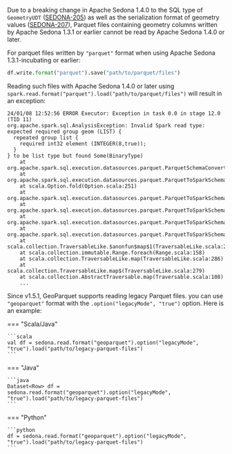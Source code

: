 <!--
 Licensed to the Apache Software Foundation (ASF) under one
 or more contributor license agreements.  See the NOTICE file
 distributed with this work for additional information
 regarding copyright ownership.  The ASF licenses this file
 to you under the Apache License, Version 2.0 (the
 "License"); you may not use this file except in compliance
 with the License.  You may obtain a copy of the License at

   http://www.apache.org/licenses/LICENSE-2.0

 Unless required by applicable law or agreed to in writing,
 software distributed under the License is distributed on an
 "AS IS" BASIS, WITHOUT WARRANTIES OR CONDITIONS OF ANY
 KIND, either express or implied.  See the License for the
 specific language governing permissions and limitations
 under the License.
 -->

Due to a breaking change in Apache Sedona 1.4.0 to the SQL type of `GeometryUDT`
([SEDONA-205](https://issues.apache.org/jira/browse/SEDONA-205)) as well as the
serialization format of geometry values ([SEDONA-207](https://issues.apache.org/jira/browse/SEDONA-207)), Parquet files
containing geometry columns written by Apache Sedona 1.3.1 or earlier cannot be read by Apache Sedona 1.4.0 or later.

For parquet files written by `"parquet"` format when using Apache Sedona 1.3.1-incubating or earlier:

```python
df.write.format("parquet").save("path/to/parquet/files")
```

Reading such files with Apache Sedona 1.4.0 or later using `spark.read.format("parquet").load("path/to/parquet/files")` will result in an exception:

```
24/01/08 12:52:56 ERROR Executor: Exception in task 0.0 in stage 12.0 (TID 11)
org.apache.spark.sql.AnalysisException: Invalid Spark read type: expected required group geom (LIST) {
  repeated group list {
    required int32 element (INTEGER(8,true));
  }
} to be list type but found Some(BinaryType)
	at org.apache.spark.sql.execution.datasources.parquet.ParquetSchemaConverter$.checkConversionRequirement(ParquetSchemaConverter.scala:745)
	at org.apache.spark.sql.execution.datasources.parquet.ParquetToSparkSchemaConverter.$anonfun$convertGroupField$3(ParquetSchemaConverter.scala:343)
	at scala.Option.fold(Option.scala:251)
	at org.apache.spark.sql.execution.datasources.parquet.ParquetToSparkSchemaConverter.convertGroupField(ParquetSchemaConverter.scala:324)
	at org.apache.spark.sql.execution.datasources.parquet.ParquetToSparkSchemaConverter.convertField(ParquetSchemaConverter.scala:188)
	at org.apache.spark.sql.execution.datasources.parquet.ParquetToSparkSchemaConverter.$anonfun$convertInternal$3(ParquetSchemaConverter.scala:147)
	at org.apache.spark.sql.execution.datasources.parquet.ParquetToSparkSchemaConverter.$anonfun$convertInternal$3$adapted(ParquetSchemaConverter.scala:117)
	at scala.collection.TraversableLike.$anonfun$map$1(TraversableLike.scala:286)
	at scala.collection.immutable.Range.foreach(Range.scala:158)
	at scala.collection.TraversableLike.map(TraversableLike.scala:286)
	at scala.collection.TraversableLike.map$(TraversableLike.scala:279)
	at scala.collection.AbstractTraversable.map(Traversable.scala:108)
	...
```

Since v1.5.1, GeoParquet supports reading legacy Parquet files. you can use `"geoparquet"` format with the `.option("legacyMode", "true")` option. Here is an example:

=== "Scala/Java"

    ```scala
    val df = sedona.read.format("geoparquet").option("legacyMode", "true").load("path/to/legacy-parquet-files")
    ```

=== "Java"

    ```java
    Dataset<Row> df = sedona.read.format("geoparquet").option("legacyMode", "true").load("path/to/legacy-parquet-files")
    ```

=== "Python"

    ```python
    df = sedona.read.format("geoparquet").option("legacyMode", "true").load("path/to/legacy-parquet-files")
    ```
